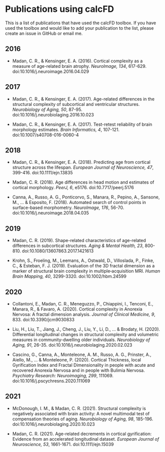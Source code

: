 # Publications using calcFD

This is a list of publications that have used the calcFD toolbox. If you have used the toolbox and would like to add your publication to the list, please create an issue in GitHub or email me.

## 2016

* Madan, C. R., & Kensinger, E. A. (2016). Cortical complexity as a measure of age-related brain atrophy. *NeuroImage, 134*, 617-629. doi:10.1016/j.neuroimage.2016.04.029

## 2017

* Madan, C. R., & Kensinger, E. A. (2017). Age-related differences in the structural complexity of subcortical and ventricular structures. *Neurobiology of Aging, 50*, 87-95. doi:10.1016/j.neurobiolaging.2016.10.023

* Madan, C. R., & Kensinger, E. A. (2017). Test-retest reliability of brain morphology estimates. *Brain Informatics, 4*, 107-121. doi:10.1007/s40708-016-0060-4  

## 2018

* Madan, C. R., & Kensinger, E. A. (2018). Predicting age from cortical structure across the lifespan. *European Journal of Neuroscience, 47*, 399-416. doi:10.1111/ejn.13835  

* Madan, C. R. (2018). Age differences in head motion and estimates of cortical morphology. *PeerJ, 6*, e5176. doi:10.7717/peerj.5176

* Canna, A., Russo, A. G., Ponticorvo, S., Manara, R., Pepino, A., Sansone, M., ... & Esposito, F. (2018). Automated search of control points in surface-based morphometry. *NeuroImage, 176*, 56-70. doi:10.1016/j.neuroimage.2018.04.035

## 2019

* Madan, C. R. (2019). Shape-related characteristics of age-related differences in subcortical structures. *Aging & Mental Health, 23*, 800-810. doi:10.1080/13607863.2017.1421613 

* Krohn, S., Froeling, M., Leemans, A., Ostwald, D., Villoslada, P., Finke, C., & Esteban, F. J. (2019). Evaluation of the 3D fractal dimension as a marker of structural brain complexity in multiple‐acquisition MRI. *Human Brain Mapping, 40*, 3299-3320. doi:10.1002/hbm.24599

## 2020

* Collantoni, E., Madan, C. R., Meneguzzo, P., Chiappini, I., Tenconi, E., Manara, R., & Favaro, A. (2020). Cortical complexity in Anorexia Nervosa: A fractal dimension analysis. *Journal of Clinical Medicine, 9*, 833. doi:10.3390/jcm9030833

* Liu, H., Liu, T., Jiang, J., Cheng, J., Liu, Y., Li, D., ... & Brodaty, H. (2020). Differential longitudinal changes in structural complexity and volumetric measures in community-dwelling older individuals. *Neurobiology of Aging, 91*, 26-35. doi:10.1016/j.neurobiolaging.2020.02.023

* Cascino, G., Canna, A., Monteleone, A. M., Russo, A. G., Prinster, A., Aiello, M., ... & Monteleone, P. (2020). Cortical Thickness, local Gyrification Index and Fractal Dimensionality in people with acute and recovered Anorexia Nervosa and in people with Bulimia Nervosa. *Psychiatry Research: Neuroimaging, 299*, 111069. doi:10.1016/j.pscychresns.2020.111069

## 2021

* McDonough, I. M., & Madan, C. R. (2021). Structural complexity is negatively associated with brain activity: A novel multimodal test of compensation theories of aging. *Neurobiology of Aging, 98*, 185-196. doi:10.1016/j.neurobiolaging.2020.10.023

* Madan, C. R. (2021). Age-related decrements in cortical gyrification: Evidence from an accelerated longitudinal dataset. *European Journal of Neuroscience, 53*, 1661-1671. doi:10.1111/ejn.15039